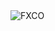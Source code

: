 <img src="http://d.hiphotos.baidu.com/image/pic/item/d833c895d143ad4b3ae286d88e025aafa50f06de.jpg" alt="FXCO">
